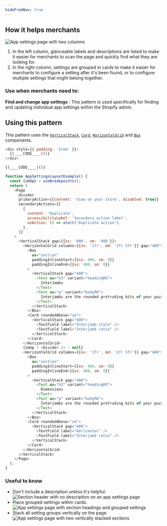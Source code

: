 ```yaml
---
hideFromNav: true
---
```


<div as="HowItHelps">

## How it helps merchants

![App settings page with two columns](/images/patterns/app-settings-layout/app-settings-cover-image.png)

1. In the left column, glanceable labels and descriptions are listed to make it easier for merchants to scan the page and quickly find what they are looking for.
2. In the right column, settings are grouped in cards to make it easier for merchants to configure a setting after it's been found, or to configure multiple settings that might belong together.

<div as="DefinitionTable">

### Use when merchants need to:

**Find and change app settings**
: This pattern is used specifically for finding and updating individual app settings within the Shopify admin.

</div>
</div>
<div as="Usage">

## Using this pattern

This pattern uses the [`VerticalStack`](/components/layout-and-structure/vertical-stack), [`Card`](/components/layout-and-structure/card), [`HorizontalGrid`](/components/layout-and-structure/horizontal-grid) and [`Box`](/components/layout-and-structure/box) components.

<!-- prettier-ignore -->
```javascript {"type":"previewContext","for":"example"}
<div style={{ padding: '2rem' }}>
  {(____CODE____)()}
</div>
```

<!-- prettier-ignore -->
```javascript {"type":"sandboxContext","for":"example"}
{(____CODE____)()}
```

```javascript {"type":"livePreview","id":"example"}
function AppSettingsLayoutExample() {
  const {smUp} = useBreakpoints();
  return (
    <Page
      divider
      primaryAction={{content: 'View on your store', disabled: true}}
      secondaryActions={[
        {
          content: 'Duplicate',
          accessibilityLabel: 'Secondary action label',
          onAction: () => alert('Duplicate action'),
        },
      ]}
    >
      <VerticalStack gap={{xs: '800', sm: '400'}}>
        <HorizontalGrid columns={{xs: '1fr', md: '2fr 5fr'}} gap="400">
          <Box
            as="section"
            paddingInlineStart={{xs: 400, sm: 0}}
            paddingInlineEnd={{xs: 400, sm: 0}}
          >
            <VerticalStack gap="400">
              <Text as="h3" variant="headingMd">
                InterJambs
              </Text>
              <Text as="p" variant="bodyMd">
                Interjambs are the rounded protruding bits of your puzzlie piece
              </Text>
            </VerticalStack>
          </Box>
          <Card roundedAbove="sm">
            <VerticalStack gap="400">
              <TextField label="Interjamb style" />
              <TextField label="Interjamb ratio" />
            </VerticalStack>
          </Card>
        </HorizontalGrid>
        {smUp ? <Divider /> : null}
        <HorizontalGrid columns={{xs: '1fr', md: '2fr 5fr'}} gap="400">
          <Box
            as="section"
            paddingInlineStart={{xs: 400, sm: 0}}
            paddingInlineEnd={{xs: 400, sm: 0}}
          >
            <VerticalStack gap="400">
              <Text as="h3" variant="headingMd">
                Dimensions
              </Text>
              <Text as="p" variant="bodyMd">
                Interjambs are the rounded protruding bits of your puzzlie piece
              </Text>
            </VerticalStack>
          </Box>
          <Card roundedAbove="sm">
            <VerticalStack gap="400">
              <TextField label="Horizontal" />
              <TextField label="Interjamb ratio" />
            </VerticalStack>
          </Card>
        </HorizontalGrid>
      </VerticalStack>
    </Page>
  );
}
```

</div>
<div as="UsefulToKnow">

### Useful to know

- <span>Don't include a description unless it's helpful.</span> ![Section header with no description on an app settings page](/images/patterns/app-settings-layout/app-settings-usage-1.png)
- <span>Place grouped settings within cards.</span> ![App settings page with section headings and grouped settings](/images/patterns/app-settings-layout/app-settings-usage-2.png)
- <span>Stack all setting groups vertically on the page.</span> ![App settings page with two vertically stacked sections](/images/patterns/app-settings-layout/app-settings-usage-3.png)

</div>
